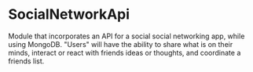 # SocialNetworkApi
Module that incorporates an API for a social social networking app, while using MongoDB. "Users" will have the ability to share what is on their minds, interact or react with friends ideas or thoughts, and coordinate a friends list.
